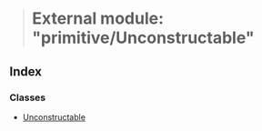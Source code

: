 > # External module: "primitive/Unconstructable"

## Index

### Classes

* [Unconstructable](../classes/_primitive_unconstructable_.unconstructable.md)